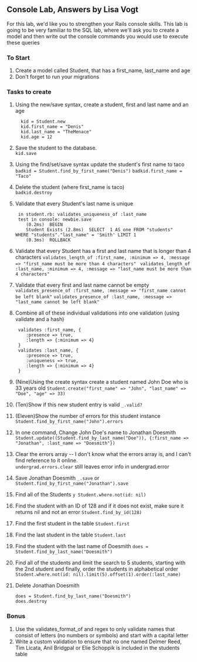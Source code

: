 ## Console Lab, Answers by Lisa Vogt

For this lab, we'd like you to strengthen your Rails console skills. This lab is going to be very familiar to the SQL lab, where we'll ask you to create a model and then write out the console commands you would use to execute these queries

### To Start

1. Create a model called Student, that has a first_name, last_name and age
2. Don't forget to run your migrations

### Tasks to create

1. Using the new/save syntax, create a student, first and last name and an age     

		 kid = Student.new
 		 kid.first_name = "Denis"
 		 kid.last_name = "TheMenace"
 		 kid.age = 12
 		
2. Save the student to the database.  
		`kid.save`

3. Using the find/set/save syntax update the student's first name to taco  
		`badkid = Student.find_by_first_name("Denis")`
		`badkid.first_name = "Taco"`
4. Delete the student (where first_name is taco)  
		`badkid.destroy`
5. Validate that every Student's last name is unique  
 
		in student.rb: validates_uniqueness_of :last_name
		test in console: newbie.save
		   (0.2ms)  BEGIN
		   Student Exists (2.8ms)  SELECT  1 AS one FROM "students"   		   WHERE "students"."last_name" = 'Smith' LIMIT 1
		   (0.3ms)  ROLLBACK
6. Validate that every Student has a first and last name that is longer than 4 characters
        `validates_length_of :first_name, :minimum => 4, :message => "first_name must be more than 4 characters"`
      ` validates_length_of :last_name, :minimum => 4, :message => "last_name must be more than 4 characters"`

7. Validate that every first and last name cannot be empty
`	validates_presence_of :first_name, :message => "first_name cannot be left blank"`
	`validates_presence_of :last_name, :message => "last_name cannot be left blank"`

7. Combine all of these individual validations into one validation (using validate and a hash) 	  

		validates :first_name, {
		   :presence => true,
		   :length => {:minimum => 4}
		}
		validates :last_name, {
		   :presence => true,
		   :uniqueness => true,
		   :length => {:minimum => 4}
		}

9. (Nine)Using the create syntax create a student named John Doe who is 33 years old
`Student.create("first_name" => "John", "last_name" => "Doe", "age" => 33)`
10. (Ten)Show if this new student entry is valid 
`_.valid?`
10. (Eleven)Show the number of errors for this student instance
`Student.find_by_first_name("John").errors`
11. In one command, Change John Doe's name to Jonathan Doesmith 
	`Student.update((Student.find_by_last_name("Doe")), {:first_name => "Jonathan", :last_name => "Doesmith"})`
12. Clear the errors array 
 -- I don't know what the errors array is, and I can't find reference to it online.  
`undergrad.errors.clear` still leaves error info in undergrad.error
13. Save Jonathan Doesmith
`_.save` or `Student.find_by_first_name("Jonathan").save`
15. Find all of the Students
`y Student.where.not(id: nil)`
16. Find the student with an ID of 128 and if it does not exist, make sure it returns nil and not an error
`Student.find_by_id(128)  `
17. Find the first student in the table `Student.first`
18. Find the last student in the table `Student.last`
19. Find the student with the last name of Doesmith `does = Student.find_by_last_name("Doesmith")`
21. Find all of the students and limit the search to 5 students, starting with the 2nd student and finally, order the students in alphabetical order
`Student.where.not(id: nil).limit(5).offset(1).order(:last_name)`
20. Delete Jonathan Doesmith  

  		does = Student.find_by_last_name("Doesmith")
 		does.destroy

### Bonus
1. Use the validates_format_of and regex to only validate names that consist of letters (no numbers or symbols) and start with a capital letter
2. Write a custom validation to ensure that no one named Delmer Reed, Tim Licata, Anil Bridgpal or Elie Schoppik is included in the students table


